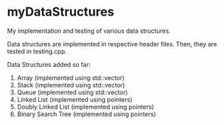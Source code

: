 # myDataStructures
 My implementation and testing of various data structures.
 
 Data structures are implemented in respective header files.
 Then, they are tested in testing.cpp.
 
 Data Structures added so far:
 1. Array 						(implemented using std::vector)
 2. Stack 						(implemented using std::vector)
 3. Queue 						(implemented using std::vector)
 4. Linked List 				      (implemented using pointers)
 5. Doubly Linked List 			(implemented using pointers)
 6. Binary Search Tree    (implemented using pointers)
